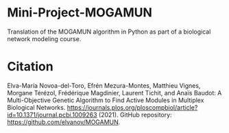 # Mini-Project-MOGAMUN

Translation of the MOGAMUN algorithm in Python as part of a biological network modeling course.

# Citation

Elva-María Novoa-del-Toro, Efrén Mezura-Montes, Matthieu Vignes, Morgane Térézol, Frédérique Magdinier, Laurent Tichit, and Anaïs Baudot: A Multi-Objective Genetic Algorithm to Find Active Modules in Multiplex Biological Networks. https://journals.plos.org/ploscompbiol/article?id=10.1371/journal.pcbi.1009263 (2021).
GitHub repository: https://github.com/elvanov/MOGAMUN.